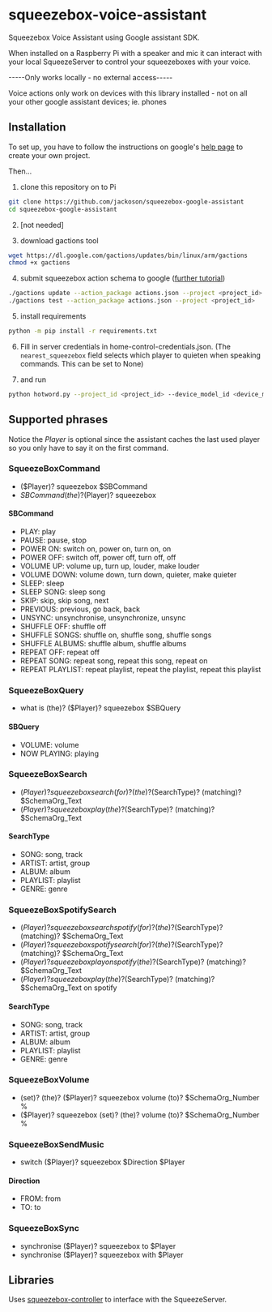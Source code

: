 # squeezebox-voice-assistant

Squeezebox Voice Assistant using Google assistant SDK.

When installed on a Raspberry Pi with a speaker and mic it can interact with your local SqueezeServer to control your squeezeboxes with your voice.

-----Only works locally - no external access-----

Voice actions only work on devices with this library installed - not on all your other google assistant devices; ie. phones

## Installation

To set up, you have to follow the instructions on google's [help page](https://developers.google.com/assistant/sdk/guides/library/python/embed/setup) to create your own project.

Then...
1) clone this repository on to Pi
```bash
git clone https://github.com/jackoson/squeezebox-google-assistant
cd squeezebox-google-assistant
```

2) [not needed]

3) download gactions tool
```bash
wget https://dl.google.com/gactions/updates/bin/linux/arm/gactions
chmod +x gactions
```

4) submit squeezebox action schema to google ([further tutorial](https://developers.google.com/assistant/sdk/guides/library/python/extend/custom-actions))
```bash
./gactions update --action_package actions.json --project <project_id>
./gactions test --action_package actions.json --project <project_id>
```

5) install requirements
```bash
python -m pip install -r requirements.txt
```

6) Fill in server credentials in home-control-credentials.json. (The `nearest_squeezebox` field selects which player to quieten when speaking commands. This can be set to None)

7) and run 
```bash
python hotword.py --project_id <project_id> --device_model_id <device_model_id> --home_control_credentials home-control-credentials.json
```

## Supported phrases

Notice the _Player_ is optional since the assistant caches the last used player so you only have to say it on the first command.

### SqueezeBoxCommand
 - ($Player)? squeezebox $SBCommand
 - $SBCommand (the)? ($Player)? squeezebox

#### SBCommand
 - PLAY: play
 - PAUSE: pause, stop
 - POWER ON: switch on, power on, turn on, on
 - POWER OFF: switch off, power off, turn off, off
 - VOLUME UP: volume up, turn up, louder, make louder
 - VOLUME DOWN: volume down, turn down, quieter, make quieter
 - SLEEP: sleep
 - SLEEP SONG: sleep song
 - SKIP: skip, skip song, next
 - PREVIOUS: previous, go back, back
 - UNSYNC: unsynchronise, unsynchronize, unsync
 - SHUFFLE OFF: shuffle off
 - SHUFFLE SONGS: shuffle on, shuffle song, shuffle songs
 - SHUFFLE ALBUMS: shuffle album, shuffle albums
 - REPEAT OFF: repeat off
 - REPEAT SONG: repeat song, repeat this song, repeat on
 - REPEAT PLAYLIST: repeat playlist, repeat the playlist, repeat this playlist


### SqueezeBoxQuery
 - what is (the)? ($Player)? squeezebox $SBQuery

#### SBQuery
 - VOLUME: volume
 - NOW PLAYING: playing


### SqueezeBoxSearch
 - ($Player)? squeezebox search (for)? (the)? ($SearchType)? (matching)? $SchemaOrg_Text
 - ($Player)? squeezebox play (the)? ($SearchType)? (matching)? $SchemaOrg_Text

#### SearchType
 - SONG: song, track
 - ARTIST: artist, group
 - ALBUM: album
 - PLAYLIST: playlist
 - GENRE: genre


### SqueezeBoxSpotifySearch
 - ($Player)? squeezebox search spotify (for)? (the)? ($SearchType)? (matching)? $SchemaOrg_Text
 - ($Player)? squeezebox spotify search (for)? (the)? ($SearchType)? (matching)? $SchemaOrg_Text
 - ($Player)? squeezebox play on spotify (the)? ($SearchType)? (matching)? $SchemaOrg_Text
 - ($Player)? squeezebox play (the)? ($SearchType)? (matching)? $SchemaOrg_Text on spotify

#### SearchType
 - SONG: song, track
 - ARTIST: artist, group
 - ALBUM: album
 - PLAYLIST: playlist
 - GENRE: genre


### SqueezeBoxVolume
 - (set)? (the)? ($Player)? squeezebox volume (to)? $SchemaOrg_Number %
 - ($Player)? squeezebox (set)? (the)? volume (to)? $SchemaOrg_Number %


### SqueezeBoxSendMusic
 - switch ($Player)? squeezebox $Direction $Player

#### Direction
 - FROM: from
 - TO: to


### SqueezeBoxSync
 - synchronise ($Player)? squeezebox to $Player
 - synchronise ($Player)? squeezebox with $Player

## Libraries

Uses [squeezebox-controller](https://github.com/jackoson/squeezebox-controller) to interface with the SqueezeServer.


